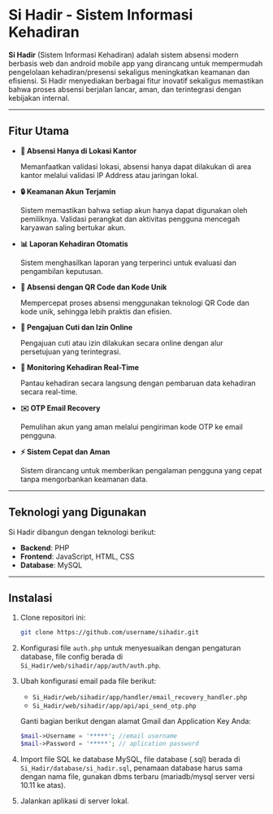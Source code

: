 # Si Hadir - Sistem Informasi Kehadiran

**Si Hadir** (Sistem Informasi Kehadiran) adalah sistem absensi modern berbasis web dan android mobile app yang dirancang untuk mempermudah pengelolaan kehadiran/presensi sekaligus meningkatkan keamanan dan efisiensi. Si Hadir menyediakan berbagai fitur inovatif sekaligus memastikan bahwa proses absensi berjalan lancar, aman, dan terintegrasi dengan kebijakan internal.

---

## Fitur Utama

- **📍 Absensi Hanya di Lokasi Kantor**

  Memanfaatkan validasi lokasi, absensi hanya dapat dilakukan di area kantor  melalui validasi IP Address atau jaringan lokal.

- **🔒 Keamanan Akun Terjamin**

  Sistem memastikan bahwa setiap akun hanya dapat digunakan oleh pemiliknya. Validasi perangkat dan aktivitas pengguna mencegah karyawan saling bertukar akun.

- **📊 Laporan Kehadiran Otomatis**

  Sistem menghasilkan laporan yang terperinci untuk evaluasi dan pengambilan keputusan.

- **📱 Absensi dengan QR Code dan Kode Unik**

  Mempercepat proses absensi menggunakan teknologi QR Code dan kode unik, sehingga lebih praktis dan efisien.

- **📑 Pengajuan Cuti dan Izin Online**

  Pengajuan cuti atau izin dilakukan secara online dengan alur persetujuan yang terintegrasi.

- **👀 Monitoring Kehadiran Real-Time**

  Pantau kehadiran secara langsung dengan pembaruan data kehadiran secara real-time.

- **✉️ OTP Email Recovery**

  Pemulihan akun yang aman melalui pengiriman kode OTP ke email pengguna.

- **⚡ Sistem Cepat dan Aman**

  Sistem dirancang untuk memberikan pengalaman pengguna yang cepat tanpa mengorbankan keamanan data.

---

## Teknologi yang Digunakan

Si Hadir dibangun dengan teknologi berikut:
- **Backend**: PHP
- **Frontend**: JavaScript, HTML, CSS
- **Database**: MySQL

---
## Instalasi

1. Clone repositori ini:
   ```bash
   git clone https://github.com/username/sihadir.git
   ```
2. Konfigurasi file `auth.php` untuk menyesuaikan dengan pengaturan database, file config berada di `Si_Hadir/web/sihadir/app/auth/auth.php`.
3. Ubah konfigurasi email pada file berikut:
   - `Si_Hadir/web/sihadir/app/handler/email_recovery_handler.php`
   - `Si_Hadir/web/sihadir/app/api/api_send_otp.php`

   Ganti bagian berikut dengan alamat Gmail dan Application Key Anda:
   ```php
   $mail->Username = '*****'; //email username
   $mail->Password = '*****'; // aplication password
   ```

4. Import file SQL ke database MySQL, file database (.sql) berada di `Si_Hadir/database/si_hadir.sql`, penamaan database harus sama dengan nama file, gunakan dbms terbaru (mariadb/mysql server versi 10.11 ke atas).
5. Jalankan aplikasi di server lokal.
